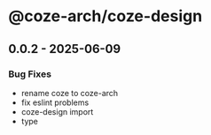 # @coze-arch/coze-design

## 0.0.2 - 2025-06-09

### Bug Fixes

- rename coze to coze-arch
- fix eslint problems
- coze-design import
- type

